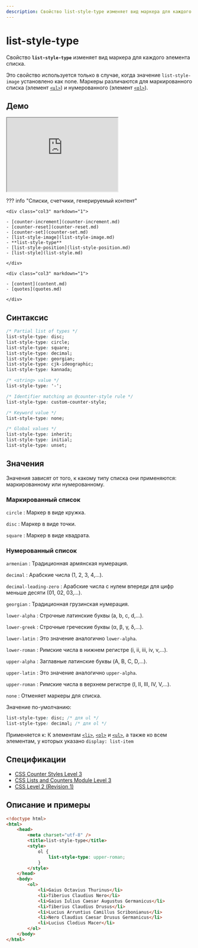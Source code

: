 ```yaml
---
description: Свойство list-style-type изменяет вид маркера для каждого элемента списка
---
```


# list-style-type

Свойство **`list-style-type`** изменяет вид маркера для каждого элемента списка.

Это свойство используется только в случае, когда значение `list-style-image` установлено как none. Маркеры различаются для маркированного списка (элемент [`<ul>`](../html/ul.md)) и нумерованного (элемент [`<ol>`](../html/ol.md)).

## Демо

<iframe class="interactive is-default-height" height="200" src="https://interactive-examples.mdn.mozilla.net/pages/css/list-style-type.html" title="MDN Web Docs Interactive Example" loading="lazy" data-readystate="complete"></iframe>

??? info "Списки, счетчики, генерируемый контент"

    <div class="col3" markdown="1">

    - [counter-increment](counter-increment.md)
    - [counter-reset](counter-reset.md)
    - [counter-set](counter-set.md)
    - [list-style-image](list-style-image.md)
    - **list-style-type**
    - [list-style-position](list-style-position.md)
    - [list-style](list-style.md)

    </div>

    <div class="col3" markdown="1">

    - [content](content.md)
    - [quotes](quotes.md)

    </div>

## Синтаксис

```css
/* Partial list of types */
list-style-type: disc;
list-style-type: circle;
list-style-type: square;
list-style-type: decimal;
list-style-type: georgian;
list-style-type: cjk-ideographic;
list-style-type: kannada;

/* <string> value */
list-style-type: '-';

/* Identifier matching an @counter-style rule */
list-style-type: custom-counter-style;

/* Keyword value */
list-style-type: none;

/* Global values */
list-style-type: inherit;
list-style-type: initial;
list-style-type: unset;
```

## Значения

Значения зависят от того, к какому типу списка они применяются: маркированному или нумерованному.

### Маркированный список

`circle`
: Маркер в виде кружка.

`disc`
: Маркер в виде точки.

`square`
: Маркер в виде квадрата.

### Нумерованный список

`armenian`
: Традиционная армянская нумерация.

`decimal`
: Арабские числа (1, 2, 3, 4,...).

`decimal-leading-zero`
: Арабские числа с нулем впереди для цифр меньше десяти (01, 02, 03,...).

`georgian`
: Традиционная грузинская нумерация.

`lower-alpha`
: Строчные латинские буквы (a, b, c, d,...).

`lower-greek`
: Строчные греческие буквы (α, β, γ, δ,...).

`lower-latin`
: Это значение аналогично `lower-alpha`.

`lower-roman`
: Римские числа в нижнем регистре (i, ii, iii, iv, v,...).

`upper-alpha`
: Заглавные латинские буквы (A, B, C, D,...).

`upper-latin`
: Это значение аналогично `upper-alpha`.

`upper-roman`
: Римские числа в верхнем регистре (I, II, III, IV, V,...).

`none`
: Отменяет маркеры для списка.

Значение по-умолчанию:

```css
list-style-type: disc; /* для ul */
list-style-type: decimal; /* для ol */
```

Применяется к: К элементам [`<li>`](../html/li.md), [`<ol>`](../html/ol.md) и [`<ul>`](../html/ul.md), а также ко всем элементам, у которых указано `display: list-item`

## Спецификации

-   [CSS Counter Styles Level 3](http://dev.w3.org/csswg/css-counter-styles-3/#extending-css2)
-   [CSS Lists and Counters Module Level 3](http://dev.w3.org/csswg/css3-lists/#list-style-type)
-   [CSS Level 2 (Revision 1)](http://www.w3.org/TR/CSS2/generate.html#propdef-list-style-type)

## Описание и примеры

```html
<!doctype html>
<html>
	<head>
		<meta charset="utf-8" />
		<title>list-style-type</title>
		<style>
			ol {
				list-style-type: upper-roman;
			}
		</style>
	</head>
	<body>
		<ol>
			<li>Gaius Octavius Thurinus</li>
			<li>Tiberius Claudius Nero</li>
			<li>Gaius Iulius Caesar Augustus Germanicus</li>
			<li>Tiberius Claudius Drusus</li>
			<li>Lucius Arruntius Camillus Scribonianus</li>
			<li>Nero Claudius Caesar Drusus Germanicus</li>
			<li>Lucius Clodius Macer</li>
		</ol>
	</body>
</html>
```
